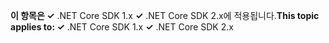<span data-ttu-id="0b5c7-101">**이 항목은 ✓** .NET Core SDK 1.x **✓** .NET Core SDK 2.x에 적용됩니다.</span><span class="sxs-lookup"><span data-stu-id="0b5c7-101">**This topic applies to: ✓** .NET Core SDK 1.x **✓** .NET Core SDK 2.x</span></span>
